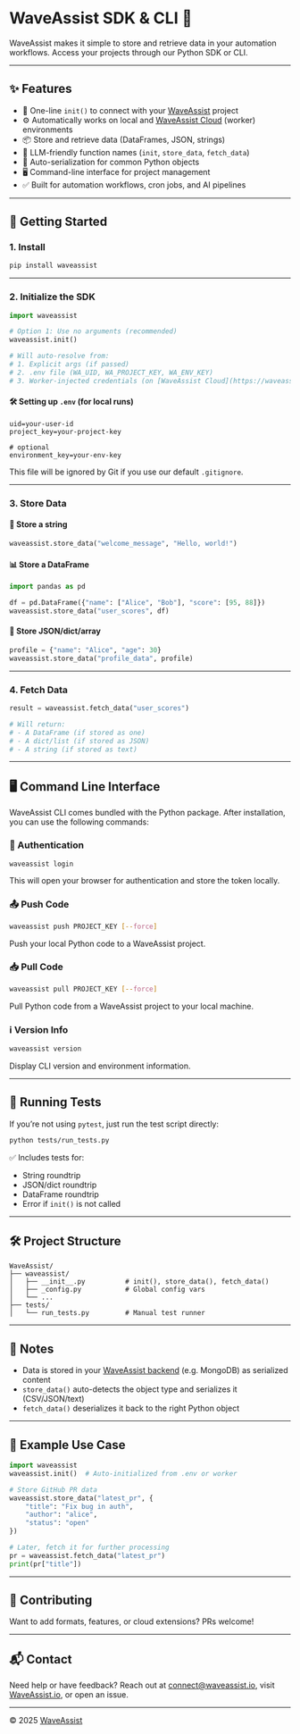 # WaveAssist SDK & CLI 🌊

WaveAssist makes it simple to store and retrieve data in your automation workflows. Access your projects through our Python SDK or CLI.

---

## ✨ Features

* 🔐 One-line `init()` to connect with your [WaveAssist](https://waveassist.io) project
* ⚙️ Automatically works on local and [WaveAssist Cloud](https://waveassist.io) (worker) environments
* 📦 Store and retrieve data (DataFrames, JSON, strings)
* 🧠 LLM-friendly function names (`init`, `store_data`, `fetch_data`)
* 📁 Auto-serialization for common Python objects
* 🖥️ Command-line interface for project management
* ✅ Built for automation workflows, cron jobs, and AI pipelines

---

## 🚀 Getting Started

### 1. Install

```bash
pip install waveassist
```

---

### 2. Initialize the SDK

```python
import waveassist

# Option 1: Use no arguments (recommended)
waveassist.init()

# Will auto-resolve from:
# 1. Explicit args (if passed)
# 2. .env file (WA_UID, WA_PROJECT_KEY, WA_ENV_KEY)
# 3. Worker-injected credentials (on [WaveAssist Cloud](https://waveassist.io))
```

#### 🛠 Setting up `.env` (for local runs)

```env
uid=your-user-id
project_key=your-project-key

# optional
environment_key=your-env-key
```

This file will be ignored by Git if you use our default `.gitignore`.

---

### 3. Store Data

#### 🧾 Store a string

```python
waveassist.store_data("welcome_message", "Hello, world!")
```

#### 📊 Store a DataFrame

```python
import pandas as pd

df = pd.DataFrame({"name": ["Alice", "Bob"], "score": [95, 88]})
waveassist.store_data("user_scores", df)
```

#### 🧠 Store JSON/dict/array

```python
profile = {"name": "Alice", "age": 30}
waveassist.store_data("profile_data", profile)
```

---

### 4. Fetch Data

```python
result = waveassist.fetch_data("user_scores")

# Will return:
# - A DataFrame (if stored as one)
# - A dict/list (if stored as JSON)
# - A string (if stored as text)
```

---

## 🖥️ Command Line Interface

WaveAssist CLI comes bundled with the Python package. After installation, you can use the following commands:

### 🔑 Authentication

```bash
waveassist login
```

This will open your browser for authentication and store the token locally.

### 📤 Push Code

```bash
waveassist push PROJECT_KEY [--force]
```

Push your local Python code to a WaveAssist project.

### 📥 Pull Code

```bash
waveassist pull PROJECT_KEY [--force]
```

Pull Python code from a WaveAssist project to your local machine.

### ℹ️ Version Info

```bash
waveassist version
```

Display CLI version and environment information.

---

## 🧪 Running Tests

If you’re not using `pytest`, just run the test script directly:

```bash
python tests/run_tests.py
```

✅ Includes tests for:

* String roundtrip
* JSON/dict roundtrip
* DataFrame roundtrip
* Error if `init()` is not called

---

## 🛠 Project Structure

```
WaveAssist/
├── waveassist/
│   ├── __init__.py          # init(), store_data(), fetch_data()
│   ├── _config.py           # Global config vars
│   └── ...
├── tests/
│   └── run_tests.py         # Manual test runner
```

---

## 📌 Notes

* Data is stored in your [WaveAssist backend](https://waveassist.io) (e.g. MongoDB) as serialized content
* `store_data()` auto-detects the object type and serializes it (CSV/JSON/text)
* `fetch_data()` deserializes it back to the right Python object

---

## 🧠 Example Use Case

```python
import waveassist
waveassist.init()  # Auto-initialized from .env or worker

# Store GitHub PR data
waveassist.store_data("latest_pr", {
    "title": "Fix bug in auth",
    "author": "alice",
    "status": "open"
})

# Later, fetch it for further processing
pr = waveassist.fetch_data("latest_pr")
print(pr["title"])
```

---

## 🤝 Contributing

Want to add formats, features, or cloud extensions? PRs welcome!

---

## 📬 Contact

Need help or have feedback? Reach out at [connect@waveassist.io](mailto:connect@waveassist.io), visit [WaveAssist.io](https://waveassist.io), or open an issue.

---

© 2025 [WaveAssist](https://waveassist.io)

